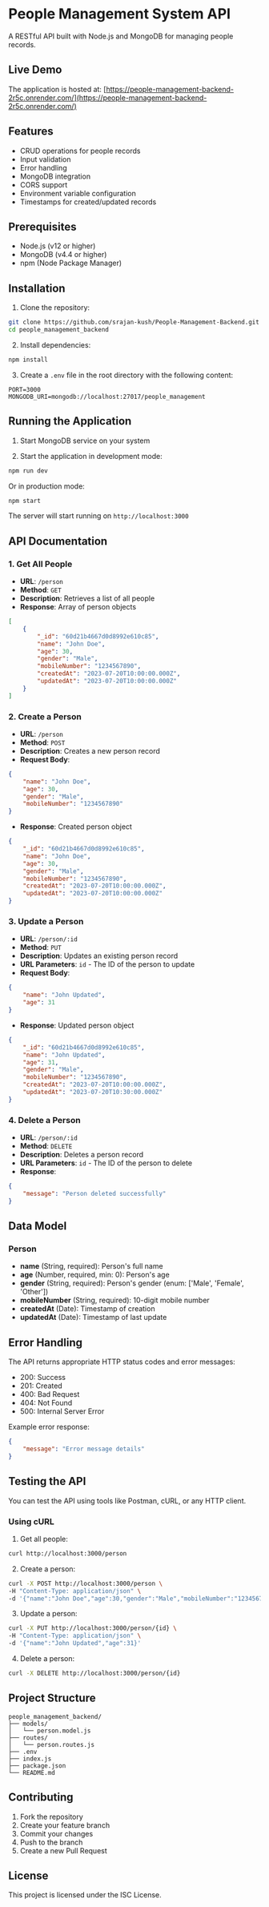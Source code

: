 # People Management System API

A RESTful API built with Node.js and MongoDB for managing people records.

## Live Demo
The application is hosted at: [https://people-management-backend-2r5c.onrender.com/](https://people-management-backend-2r5c.onrender.com/)

## Features

- CRUD operations for people records
- Input validation
- Error handling
- MongoDB integration
- CORS support
- Environment variable configuration
- Timestamps for created/updated records

## Prerequisites

- Node.js (v12 or higher)
- MongoDB (v4.4 or higher)
- npm (Node Package Manager)

## Installation

1. Clone the repository:
```bash
git clone https://github.com/srajan-kush/People-Management-Backend.git
cd people_management_backend
```

2. Install dependencies:
```bash
npm install
```

3. Create a `.env` file in the root directory with the following content:
```
PORT=3000
MONGODB_URI=mongodb://localhost:27017/people_management
```

## Running the Application

1. Start MongoDB service on your system

2. Start the application in development mode:
```bash
npm run dev
```

Or in production mode:
```bash
npm start
```

The server will start running on `http://localhost:3000`

## API Documentation

### 1. Get All People
- **URL**: `/person`
- **Method**: `GET`
- **Description**: Retrieves a list of all people
- **Response**: Array of person objects
```json
[
    {
        "_id": "60d21b4667d0d8992e610c85",
        "name": "John Doe",
        "age": 30,
        "gender": "Male",
        "mobileNumber": "1234567890",
        "createdAt": "2023-07-20T10:00:00.000Z",
        "updatedAt": "2023-07-20T10:00:00.000Z"
    }
]
```

### 2. Create a Person
- **URL**: `/person`
- **Method**: `POST`
- **Description**: Creates a new person record
- **Request Body**:
```json
{
    "name": "John Doe",
    "age": 30,
    "gender": "Male",
    "mobileNumber": "1234567890"
}
```
- **Response**: Created person object
```json
{
    "_id": "60d21b4667d0d8992e610c85",
    "name": "John Doe",
    "age": 30,
    "gender": "Male",
    "mobileNumber": "1234567890",
    "createdAt": "2023-07-20T10:00:00.000Z",
    "updatedAt": "2023-07-20T10:00:00.000Z"
}
```

### 3. Update a Person
- **URL**: `/person/:id`
- **Method**: `PUT`
- **Description**: Updates an existing person record
- **URL Parameters**: `id` - The ID of the person to update
- **Request Body**:
```json
{
    "name": "John Updated",
    "age": 31
}
```
- **Response**: Updated person object
```json
{
    "_id": "60d21b4667d0d8992e610c85",
    "name": "John Updated",
    "age": 31,
    "gender": "Male",
    "mobileNumber": "1234567890",
    "createdAt": "2023-07-20T10:00:00.000Z",
    "updatedAt": "2023-07-20T10:30:00.000Z"
}
```

### 4. Delete a Person
- **URL**: `/person/:id`
- **Method**: `DELETE`
- **Description**: Deletes a person record
- **URL Parameters**: `id` - The ID of the person to delete
- **Response**:
```json
{
    "message": "Person deleted successfully"
}
```

## Data Model

### Person
- **name** (String, required): Person's full name
- **age** (Number, required, min: 0): Person's age
- **gender** (String, required): Person's gender (enum: ['Male', 'Female', 'Other'])
- **mobileNumber** (String, required): 10-digit mobile number
- **createdAt** (Date): Timestamp of creation
- **updatedAt** (Date): Timestamp of last update

## Error Handling

The API returns appropriate HTTP status codes and error messages:

- 200: Success
- 201: Created
- 400: Bad Request
- 404: Not Found
- 500: Internal Server Error

Example error response:
```json
{
    "message": "Error message details"
}
```

## Testing the API

You can test the API using tools like Postman, cURL, or any HTTP client.

### Using cURL

1. Get all people:
```bash
curl http://localhost:3000/person
```

2. Create a person:
```bash
curl -X POST http://localhost:3000/person \
-H "Content-Type: application/json" \
-d '{"name":"John Doe","age":30,"gender":"Male","mobileNumber":"1234567890"}'
```

3. Update a person:
```bash
curl -X PUT http://localhost:3000/person/{id} \
-H "Content-Type: application/json" \
-d '{"name":"John Updated","age":31}'
```

4. Delete a person:
```bash
curl -X DELETE http://localhost:3000/person/{id}
```

## Project Structure

```
people_management_backend/
├── models/
│   └── person.model.js
├── routes/
│   └── person.routes.js
├── .env
├── index.js
├── package.json
└── README.md
```

## Contributing

1. Fork the repository
2. Create your feature branch
3. Commit your changes
4. Push to the branch
5. Create a new Pull Request

## License

This project is licensed under the ISC License. 
